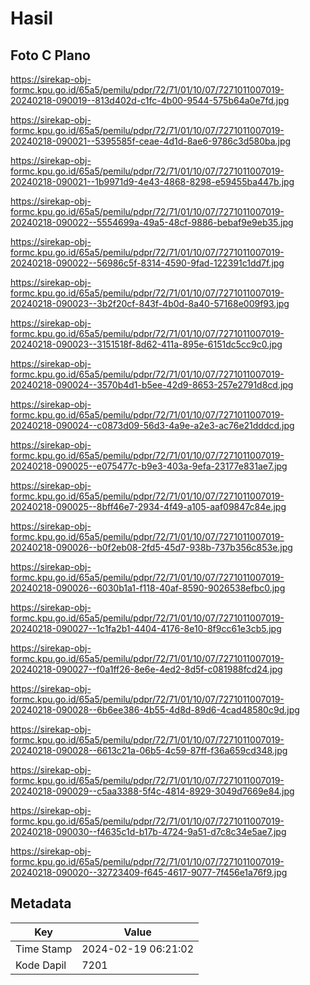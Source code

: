 # Hasil

## Foto C Plano

https://sirekap-obj-formc.kpu.go.id/65a5/pemilu/pdpr/72/71/01/10/07/7271011007019-20240218-090019--813d402d-c1fc-4b00-9544-575b64a0e7fd.jpg

https://sirekap-obj-formc.kpu.go.id/65a5/pemilu/pdpr/72/71/01/10/07/7271011007019-20240218-090021--5395585f-ceae-4d1d-8ae6-9786c3d580ba.jpg

https://sirekap-obj-formc.kpu.go.id/65a5/pemilu/pdpr/72/71/01/10/07/7271011007019-20240218-090021--1b9971d9-4e43-4868-8298-e59455ba447b.jpg

https://sirekap-obj-formc.kpu.go.id/65a5/pemilu/pdpr/72/71/01/10/07/7271011007019-20240218-090022--5554699a-49a5-48cf-9886-bebaf9e9eb35.jpg

https://sirekap-obj-formc.kpu.go.id/65a5/pemilu/pdpr/72/71/01/10/07/7271011007019-20240218-090022--56986c5f-8314-4590-9fad-122391c1dd7f.jpg

https://sirekap-obj-formc.kpu.go.id/65a5/pemilu/pdpr/72/71/01/10/07/7271011007019-20240218-090023--3b2f20cf-843f-4b0d-8a40-57168e009f93.jpg

https://sirekap-obj-formc.kpu.go.id/65a5/pemilu/pdpr/72/71/01/10/07/7271011007019-20240218-090023--3151518f-8d62-411a-895e-6151dc5cc9c0.jpg

https://sirekap-obj-formc.kpu.go.id/65a5/pemilu/pdpr/72/71/01/10/07/7271011007019-20240218-090024--3570b4d1-b5ee-42d9-8653-257e2791d8cd.jpg

https://sirekap-obj-formc.kpu.go.id/65a5/pemilu/pdpr/72/71/01/10/07/7271011007019-20240218-090024--c0873d09-56d3-4a9e-a2e3-ac76e21dddcd.jpg

https://sirekap-obj-formc.kpu.go.id/65a5/pemilu/pdpr/72/71/01/10/07/7271011007019-20240218-090025--e075477c-b9e3-403a-9efa-23177e831ae7.jpg

https://sirekap-obj-formc.kpu.go.id/65a5/pemilu/pdpr/72/71/01/10/07/7271011007019-20240218-090025--8bff46e7-2934-4f49-a105-aaf09847c84e.jpg

https://sirekap-obj-formc.kpu.go.id/65a5/pemilu/pdpr/72/71/01/10/07/7271011007019-20240218-090026--b0f2eb08-2fd5-45d7-938b-737b356c853e.jpg

https://sirekap-obj-formc.kpu.go.id/65a5/pemilu/pdpr/72/71/01/10/07/7271011007019-20240218-090026--6030b1a1-f118-40af-8590-9026538efbc0.jpg

https://sirekap-obj-formc.kpu.go.id/65a5/pemilu/pdpr/72/71/01/10/07/7271011007019-20240218-090027--1c1fa2b1-4404-4176-8e10-8f9cc61e3cb5.jpg

https://sirekap-obj-formc.kpu.go.id/65a5/pemilu/pdpr/72/71/01/10/07/7271011007019-20240218-090027--f0a1ff26-8e6e-4ed2-8d5f-c081988fcd24.jpg

https://sirekap-obj-formc.kpu.go.id/65a5/pemilu/pdpr/72/71/01/10/07/7271011007019-20240218-090028--6b6ee386-4b55-4d8d-89d6-4cad48580c9d.jpg

https://sirekap-obj-formc.kpu.go.id/65a5/pemilu/pdpr/72/71/01/10/07/7271011007019-20240218-090028--6613c21a-06b5-4c59-87ff-f36a659cd348.jpg

https://sirekap-obj-formc.kpu.go.id/65a5/pemilu/pdpr/72/71/01/10/07/7271011007019-20240218-090029--c5aa3388-5f4c-4814-8929-3049d7669e84.jpg

https://sirekap-obj-formc.kpu.go.id/65a5/pemilu/pdpr/72/71/01/10/07/7271011007019-20240218-090030--f4635c1d-b17b-4724-9a51-d7c8c34e5ae7.jpg

https://sirekap-obj-formc.kpu.go.id/65a5/pemilu/pdpr/72/71/01/10/07/7271011007019-20240218-090020--32723409-f645-4617-9077-7f456e1a76f9.jpg


## Metadata

| Key        | Value               |
| ---------- | ------------------- |
| Time Stamp | 2024-02-19 06:21:02 |
| Kode Dapil | 7201                |



